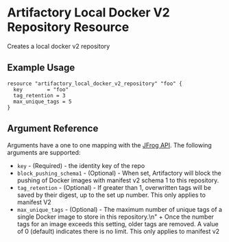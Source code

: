 # Artifactory Local Docker V2 Repository Resource

Creates a local docker v2 repository 

## Example Usage

```hcl
resource "artifactory_local_docker_v2_repository" "foo" {
  key 	     = "foo"
  tag_retention = 3
  max_unique_tags = 5
}
```

## Argument Reference

Arguments have a one to one mapping with the [JFrog API](https://www.jfrog.com/confluence/display/RTF/Repository+Configuration+JSON). The following arguments are supported:

* `key` - (Required) - the identity key of the repo
* `block_pushing_schema1` - (Optional) - When set, Artifactory will block the pushing of Docker images with manifest v2 schema 1 to this repository.
* `tag_retention` - (Optional) - If greater than 1, overwritten tags will be saved by their digest, up to the set up number. This only applies to manifest V2
* `max_unique_tags` - (Optional) - The maximum number of unique tags of a single Docker image to store in this repository.\n" +
  Once the number tags for an image exceeds this setting, older tags are removed. A value of 0 (default) indicates there is no limit.
  This only applies to manifest v2
